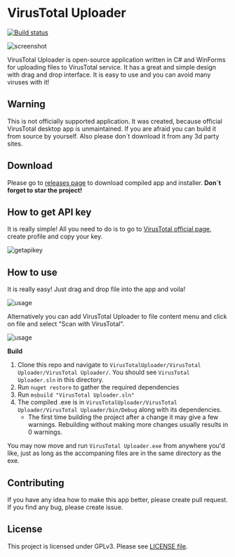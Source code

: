 ﻿# VirusTotal Uploader
 
[![Build status](https://ci.appveyor.com/api/projects/status/mhi512tdi2jbbh5u?svg=true)](https://ci.appveyor.com/project/QuixoticWolf/virustotaluploader)
 
![screenshot](https://i.imgur.com/AoYrHye.png)

VirusTotal Uploader is open-source application written in C# and WinForms for uploading files to VirusTotal service. It has a great and simple design with drag and drop interface. It is easy to use and you can avoid many viruses with it!


## Warning
This is not officially supported application. It was created, because official VirusTotal desktop app is unmaintained. If you are afraid you can build it from source by yourself. Also please don´t download it from any 3d party sites.

## Download
Please go to [releases page](https://github.com/QuixoticWolf/VirusTotalUploader/releases) to download compiled app and installer. **Don´t forget to star the project!**

## How to get API key
It is really simple! All you need to do is to go to [VirusTotal official page](https://www.virustotal.com/), create profile and copy your key.

![getapikey](https://i.imgur.com/28gAgkE.gif)

## How to use
It is really easy! Just drag and drop file into the app and voila!

![usage](https://i.imgur.com/blyQ1jK.gif)

Alternatively you can add VirusTotal Uploader to file content menu and click on file and select "Scan with VirusTotal".

![usage](https://i.imgur.com/2iGyilJ.gif)
  
**Build**
1. Clone this repo and navigate to `VirusTotalUploader/VirusTotal Uploader/VirusTotal Uploader/`. You should see `VirusTotal Uploader.sln` in this directory.
2. Run `nuget restore` to gather the required dependencies
3. Run `msbuild "VirusTotal Uploader.sln"`
4. The compiled .exe is in `VirusTotalUploader/VirusTotal Uploader/VirusTotal Uploader/bin/Debug` along with its dependencies.
    * The first time building the project after a change it may give a few warnings. Rebuilding without making more changes usually results in 0 warnings.

You may now move and run `VirusTotal Uploader.exe` from anywhere you'd like, just as long as the accompaning files are in the same directory as the exe.

## Contributing
If you have any idea how to make this app better, please create pull request. If you find any bug, please create issue.

## License
This project is licensed under GPLv3. Please see [LICENSE file](https://github.com/SamuelTulach/VirusTotalUploader/blob/master/LICENSE).

